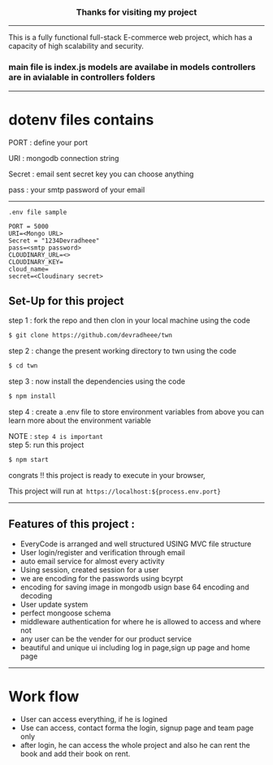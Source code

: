 ### <center> Thanks for visiting my project </center>
----
This is a fully functional full-stack E-commerce web project, which has a capacity of high scalability and security.

### main file is index.js models are availabe in models controllers are in avialable in controllers folders
----

# dotenv files contains

PORT : define your port

URI : mongodb connection string

Secret : email sent secret key you can choose anything

pass : your smtp password of your email

-----

```
.env file sample

PORT = 5000
URI=<Mongo URL>
Secret = "1234Devradheee"
pass=<smtp password>
CLOUDINARY_URL=<>
CLOUDINARY_KEY=
cloud_name=
secret=<Cloudinary secret>

```



## Set-Up for this project

step 1 : fork the repo and then clon in your local machine using the code

```bash 
$ git clone https://github.com/devradheee/twn 
 ```

step 2 : change the present working directory to twn using the code
```bash
$ cd twn
```

step 3 : now install the dependencies using the code
```bash
$ npm install
```
step 4 : create a .env file to store environment variables from above you can learn more about the environment variable

NOTE : ``` step 4 is important ```
<br/>
step 5: run this project
```bash
$ npm start
```

congrats !! this project is ready to execute in your browser,

This project will run at``` https://localhost:${process.env.port}```

---------------------

## <h2> Features of this project :</h2>
* EveryCode is arranged and well structured USING MVC file structure
* User login/register and verification through email
* auto email service for almost every activity
* Using session, created session for a user
* we are encoding for the passwords using bcyrpt
* encoding for saving image in mongodb usign base 64 encoding and decoding
* User update system
* perfect mongoose schema
* middleware authentication for where he is allowed to access and where not
* any user can be the vender for our product service 
* beautiful and unique ui including log in page,sign up page and home page

--------------------------------------

# Work flow 
* User can access everything, if he is logined
* Use can access, contact forma the login, signup page and team page only
* after login, he can access the whole project and also he can rent the book and add their book on rent.






